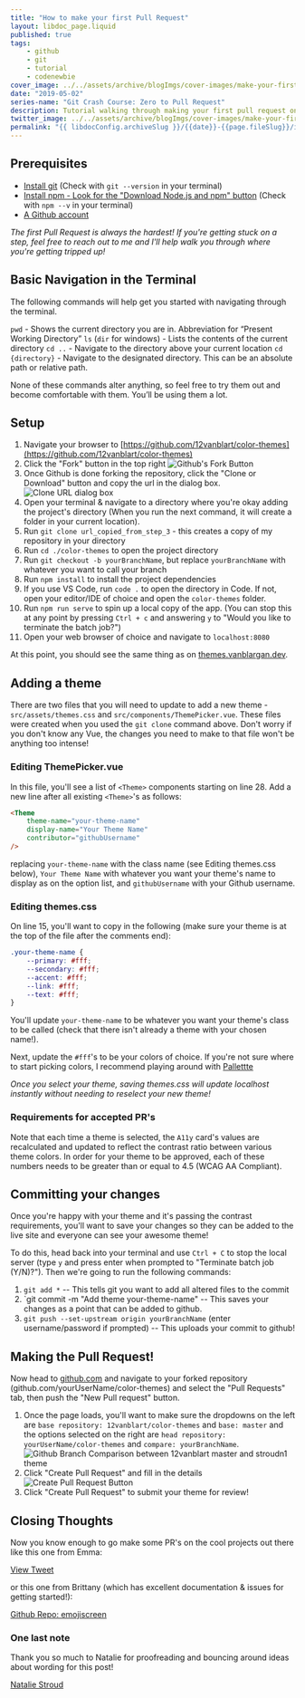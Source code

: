 ```yaml
---
title: "How to make your first Pull Request"
layout: libdoc_page.liquid
published: true
tags:
    - github
    - git
    - tutorial
    - codenewbie
cover_image: ../../assets/archive/blogImgs/cover-images/make-your-first-pull-request.png
date: "2019-05-02"
series-name: "Git Crash Course: Zero to Pull Request"
description: Tutorial walking through making your first pull request on GitHub
twitter_image: ../../assets/archive/blogImgs/cover-images/make-your-first-pull-request.png
permalink: "{{ libdocConfig.archiveSlug }}/{{date}}-{{page.fileSlug}}/index.html"
---
```


## Prerequisites

-   [Install git](https://git-scm.com/downloads) (Check with `git --version` in your terminal)
-   [Install npm - Look for the "Download Node.js and npm" button](https://www.npmjs.com/get-npm) (Check with `npm --v` in your terminal)
-   [A Github account](https://github.com/)

_The first Pull Request is always the hardest! If you're getting stuck on a step, feel free to reach out to me and I'll help walk you through where you're getting tripped up!_

## Basic Navigation in the Terminal

The following commands will help get you started with navigating through the terminal.

`pwd` - Shows the current directory you are in. Abbreviation for “Present Working Directory”
`ls` (`dir` for windows) - Lists the contents of the current directory
`cd ..` - Navigate to the directory above your current location
`cd {directory}` - Navigate to the designated directory. This can be an absolute path or relative path.

None of these commands alter anything, so feel free to try them out and become comfortable with them. You’ll be using them a lot.

## Setup

1. Navigate your browser to [https://github.com/12vanblart/color-themes](https://github.com/12vanblart/color-themes)
2. Click the "Fork" button in the top right
   ![Github's Fork Button](https://thepracticaldev.s3.amazonaws.com/i/apuq9zo6nwsicogsu740.png)
3. Once Github is done forking the repository, click the "Clone or Download" button and copy the url in the dialog box.
   ![Clone URL dialog box](https://thepracticaldev.s3.amazonaws.com/i/tv9b1l2eeth6947hrjvy.PNG)
4. Open your terminal & navigate to a directory where you're okay adding the project's directory (When you run the next command, it will create a folder in your current location).
5. Run `git clone url_copied_from_step_3` - this creates a copy of my repository in your directory
6. Run `cd ./color-themes` to open the project directory
7. Run `git checkout -b yourBranchName`, but replace `yourBranchName` with whatever you want to call your branch
8. Run `npm install` to install the project dependencies
9. If you use VS Code, run `code .` to open the directory in Code. If not, open your editor/IDE of choice and open the `color-themes` folder.
10. Run `npm run serve` to spin up a local copy of the app. (You can stop this at any point by pressing `Ctrl + c` and answering `y` to "Would you like to terminate the batch job?")
11. Open your web browser of choice and navigate to `localhost:8080`

At this point, you should see the same thing as on [themes.vanblargan.dev](https://themes.vanblargan.dev).

## Adding a theme

There are two files that you will need to update to add a new theme - `src/assets/themes.css` and `src/components/ThemePicker.vue`. These files were created when you used the `git clone` command above. Don't worry if you don't know any Vue, the changes you need to make to that file won't be anything too intense!

### Editing ThemePicker.vue

In this file, you'll see a list of `<Theme>` components starting on line 28. Add a new line after all existing `<Theme>`'s as follows:

```html
<Theme
    theme-name="your-theme-name"
    display-name="Your Theme Name"
    contributor="githubUsername"
/>
```

replacing `your-theme-name` with the class name (see Editing themes.css below), `Your Theme Name` with whatever you want your theme's name to display as on the option list, and `githubUsername` with your Github username.

### Editing themes.css

On line 15, you'll want to copy in the following (make sure your theme is at the top of the file after the comments end):

```css
.your-theme-name {
    --primary: #fff;
    --secondary: #fff;
    --accent: #fff;
    --link: #fff;
    --text: #fff;
}
```

You'll update `your-theme-name` to be whatever you want your theme's class to be called (check that there isn't already a theme with your chosen name!).

Next, update the `#fff`'s to be your colors of choice. If you're not sure where to start picking colors, I recommend playing around with [Pallettte](https://palettte.app/)

_Once you select your theme, saving themes.css will update localhost instantly without needing to reselect your new theme!_

### Requirements for accepted PR's

Note that each time a theme is selected, the `A11y` card's values are recalculated and updated to reflect the contrast ratio between various theme colors. In order for your theme to be approved, each of these numbers needs to be greater than or equal to 4.5 (WCAG AA Compliant).

## Committing your changes

Once you're happy with your theme and it's passing the contrast requirements, you'll want to save your changes so they can be added to the live site and everyone can see your awesome theme!

To do this, head back into your terminal and use `Ctrl + C` to stop the local server (type `y` and press enter when prompted to "Terminate batch job (Y/N)?"). Then we're going to run the following commands:

1. `git add *` -- This tells git you want to add all altered files to the commit
2. `git commit -m "Add theme your-theme-name" -- This saves your changes as a point that can be added to github.
3. `git push --set-upstream origin yourBranchName` (enter username/password if prompted) -- This uploads your commit to github!

## Making the Pull Request!

Now head to [github.com](https://github.com/) and navigate to your forked repository (github.com/yourUserName/color-themes) and select the "Pull Requests" tab, then push the "New Pull request" button.

1. Once the page loads, you'll want to make sure the dropdowns on the left are `base repository: 12vanblart/color-themes` and `base: master` and the options selected on the right are `head repository: yourUserName/color-themes` and `compare: yourBranchName`.
   ![Github Branch Comparison between 12vanblart master and stroudn1 theme](https://thepracticaldev.s3.amazonaws.com/i/m7cmtkmxg40067tq5epq.PNG)
2. Click "Create Pull Request" and fill in the details
   ![Create Pull Request Button](https://thepracticaldev.s3.amazonaws.com/i/kmys575jmfn4zg7i9ir2.PNG)
3. Click "Create Pull Request" to submit your theme for review!

## Closing Thoughts

Now you know enough to go make some PR's on the cool projects out there like this one from Emma:

<a class="dev" href="https://twitter.com/emmawedekind/status/1121835739065520131">View Tweet</a>

or this one from Brittany (which has excellent documentation & issues for getting started!):

<a class="dev" href="https://github.com/brittanyrw/emojiscreen"> Github Repo: emojiscreen</a>

### One last note

Thank you so much to Natalie for proofreading and bouncing around ideas about wording for this post!

<a class="dev" href="https://dev.to/_nataliestroud">Natalie Stroud</a>
